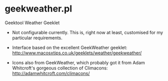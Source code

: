 geekweather.pl
==============

Geektool Weather Geeklet

- Not configurable currently.  This is, right now at least, customised for my
  particular requirements.

- Interface based on the excellent GeekWeather geeklet:
  http://www.macosxtips.co.uk/geeklets/weather/geekweather/

- Icons also from GeekWeather, which probably got it from Adam Whitcroft's
  gorgeous collection of Climacons:
  http://adamwhitcroft.com/climacons/
